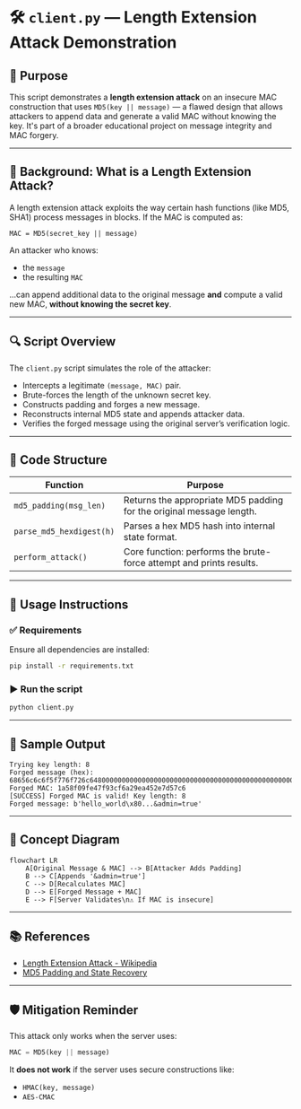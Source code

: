 
# 🛠️ `client.py` — Length Extension Attack Demonstration

## 📌 Purpose

This script demonstrates a **length extension attack** on an insecure MAC construction that uses `MD5(key || message)` — a flawed design that allows attackers to append data and generate a valid MAC without knowing the key. It's part of a broader educational project on message integrity and MAC forgery.

---

## 🚨 Background: What is a Length Extension Attack?

A length extension attack exploits the way certain hash functions (like MD5, SHA1) process messages in blocks. If the MAC is computed as:

```
MAC = MD5(secret_key || message)
```

An attacker who knows:
- the `message`
- the resulting `MAC`

...can append additional data to the original message **and** compute a valid new MAC, **without knowing the secret key**.

---

## 🔍 Script Overview

The `client.py` script simulates the role of the attacker:

- Intercepts a legitimate `(message, MAC)` pair.
- Brute-forces the length of the unknown secret key.
- Constructs padding and forges a new message.
- Reconstructs internal MD5 state and appends attacker data.
- Verifies the forged message using the original server’s verification logic.

---

## 📂 Code Structure

| Function | Purpose |
|---------|---------|
| `md5_padding(msg_len)` | Returns the appropriate MD5 padding for the original message length. |
| `parse_md5_hexdigest(h)` | Parses a hex MD5 hash into internal state format. |
| `perform_attack()` | Core function: performs the brute-force attempt and prints results. |

---

## 🔧 Usage Instructions

### ✅ Requirements

Ensure all dependencies are installed:
```bash
pip install -r requirements.txt
```

### ▶️ Run the script

```bash
python client.py
```

---

## 🧪 Sample Output

```
Trying key length: 8
Forged message (hex): 68656c6c6f5f776f726c6480000000000000000000000000000000000000000000000000000000000000000000000000000000000000000000000000000000000000582661646d696e3d74727565
Forged MAC: 1a58f09fe47f93cf6a29ea452e7d57c6
[SUCCESS] Forged MAC is valid! Key length: 8
Forged message: b'hello_world\x80...&admin=true'
```

---

## 🧩 Concept Diagram

```mermaid
flowchart LR
    A[Original Message & MAC] --> B[Attacker Adds Padding]
    B --> C[Appends '&admin=true']
    C --> D[Recalculates MAC]
    D --> E[Forged Message + MAC]
    E --> F[Server Validates\n⚠️ If MAC is insecure]
```

---

## 📚 References

- [Length Extension Attack - Wikipedia](https://en.wikipedia.org/wiki/Length_extension_attack)
- [MD5 Padding and State Recovery](https://crypto.stackexchange.com/questions/39774)

---

## 🛡️ Mitigation Reminder

This attack only works when the server uses:
```python
MAC = MD5(key || message)
```

It **does not work** if the server uses secure constructions like:
- `HMAC(key, message)`
- `AES-CMAC`
